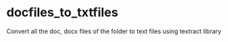 # docfiles_to_txtfiles
Convert all the doc, docx files of the folder to text files using textract library
